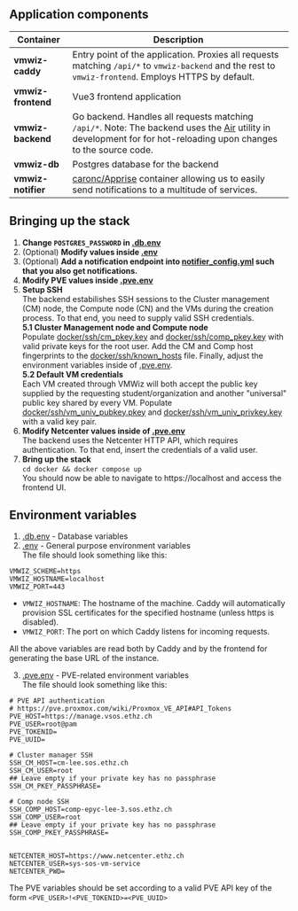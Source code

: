 





## Application components
| Container | Description |
| --- | ----------- |
| **vmwiz-caddy** | Entry point of the application. Proxies all requests matching `/api/*` to `vmwiz-backend` and the rest to `vmwiz-frontend`. Employs HTTPS by default. |
| **vmwiz-frontend** | Vue3 frontend application |
| **vmwiz-backend** | Go backend. Handles all requests matching `/api/*`. Note: The backend uses the [Air](https://github.com/air-verse/air) utility in development for for hot-reloading upon changes to the source code. |
| **vmwiz-db** | Postgres database for the backend |
| **vmwiz-notifier** | [caronc/Apprise](https://github.com/caronc/apprise) container allowing us to easily send notifications to a multitude of services.


## Bringing up the stack
1. **Change `POSTGRES_PASSWORD` in [.db.env](/.db.env)**
2. (Optional) **Modify values inside [.env](.env)**
3. (Optional) **Add a notification endpoint into [notifier_config.yml](/docker/notifier_config.yml) such that you also get notifications.**
4. **Modify PVE values inside [.pve.env](.pve.env)**
5. **Setup SSH**\
The backend estabilishes SSH sessions to the Cluster management (CM) node, the Compute node (CN) and the VMs during the creation process. To that end, you need to supply valid SSH credentials.\
  **5.1 Cluster Management node and Compute node**\
  Populate [docker/ssh/cm_pkey.key](docker/ssh/cm_pkey.key) and [docker/ssh/comp_pkey.key](docker/ssh/comp_pkey.key) with valid private keys for the root user.
  Add the CM and Comp host fingerprints to the [docker/ssh/known_hosts](docker/ssh/known_hosts) file. Finally, adjust the environment variables inside of [.pve.env](.pve.env).\
  **5.2 Default VM credentials**\
  Each VM created through VMWiz will both accept the public key supplied by the requesting student/organization and another "universal" public key shared by every VM.
  Populate [docker/ssh/vm_univ_pubkey.pkey](docker/ssh/vm_univ_pubkey.pkey) and [docker/ssh/vm_univ_privkey.key](docker/ssh/vm_univ_privkey.pkey) with a valid key pair.
6. **Modify Netcenter values inside of [.pve.env](.pve.env)**\
The backend uses the Netcenter HTTP API, which requires authentication. To that end, insert the credentials of a valid user. 
7. **Bring up the stack**\
`cd docker && docker compose up`\
You should now be able to navigate to https://localhost and access the frontend UI.

## Environment variables
1. [.db.env](/.db.env) - Database variables
2. [.env](.env) - General purpose environment variables\
The file should look something like this:
```env
VMWIZ_SCHEME=https
VMWIZ_HOSTNAME=localhost
VMWIZ_PORT=443
```
- `VMWIZ_HOSTNAME`: The hostname of the machine. Caddy will automatically provision SSL certificates for the specified hostname (unless https is disabled).
- `VMWIZ_PORT`: The port on which Caddy listens for incoming requests.

All the above variables are read both by Caddy and by the frontend for generating the base URL of the instance.

3. [.pve.env](.pve.env) - PVE-related environment variables\
The file should look something like this:
```env
# PVE API authentication
# https://pve.proxmox.com/wiki/Proxmox_VE_API#API_Tokens
PVE_HOST=https://manage.vsos.ethz.ch
PVE_USER=root@pam
PVE_TOKENID=
PVE_UUID=

# Cluster manager SSH
SSH_CM_HOST=cm-lee.sos.ethz.ch 
SSH_CM_USER=root
## Leave empty if your private key has no passphrase
SSH_CM_PKEY_PASSPHRASE=

# Comp node SSH
SSH_COMP_HOST=comp-epyc-lee-3.sos.ethz.ch
SSH_COMP_USER=root
## Leave empty if your private key has no passphrase
SSH_COMP_PKEY_PASSPHRASE=


NETCENTER_HOST=https://www.netcenter.ethz.ch
NETCENTER_USER=sys-sos-vm-service
NETCENTER_PWD=
```

The PVE variables should be set according to a valid PVE API key of the form `<PVE_USER>!<PVE_TOKENID>=<PVE_UUID>`
